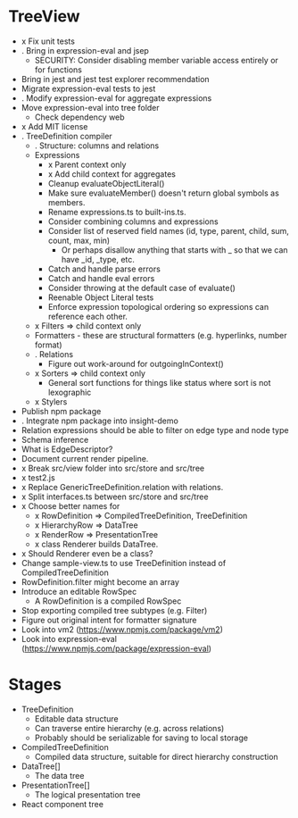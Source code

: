 # TreeView

* x Fix unit tests
* . Bring in expression-eval and jsep
  * SECURITY: Consider disabling member variable access entirely or for functions
* Bring in jest and jest test explorer recommendation
* Migrate expression-eval tests to jest
* . Modify expression-eval for aggregate expressions
* Move expression-eval into tree folder
  * Check dependency web
* x Add MIT license
* . TreeDefinition compiler
  * . Structure: columns and relations
  * Expressions
    * x Parent context only
    * x Add child context for aggregates
    * Cleanup evaluateObjectLiteral()
    * Make sure evaluateMember() doesn't return global symbols as members.
    * Rename expressions.ts to built-ins.ts.
    * Consider combining columns and expressions
    * Consider list of reserved field names (id, type, parent, child, sum, count, max, min)
      * Or perhaps disallow anything that starts with _ so that we can have _id, _type, etc.
    * Catch and handle parse errors
    * Catch and handle eval errors
    * Consider throwing at the default case of evaluate()
    * Reenable Object Literal tests
    * Enforce expression topological ordering so expressions can reference each other.
  * x Filters => child context only
  * Formatters - these are structural formatters (e.g. hyperlinks, number format)
  * . Relations
    * Figure out work-around for outgoingInContext()
  * x Sorters => child context only
    * General sort functions for things like status where sort is not lexographic
  * x Stylers
* Publish npm package
* . Integrate npm package into insight-demo
* Relation expressions should be able to filter on edge type and node type
* Schema inference
* What is EdgeDescriptor?
* Document current render pipeline.
* x Break src/view folder into src/store and src/tree
* x test2.js
* x Replace GenericTreeDefinition.relation with relations.
* x Split interfaces.ts between src/store and src/tree
* x Choose better names for
  * x RowDefinition => CompiledTreeDefinition, TreeDefinition
  * x HierarchyRow => DataTree
  * x RenderRow => PresentationTree
  * x class Renderer builds DataTree.
* x Should Renderer even be a class?
* Change sample-view.ts to use TreeDefinition instead of CompiledTreeDefinition
* RowDefinition.filter might become an array
* Introduce an editable RowSpec
  * A RowDefinition is a compiled RowSpec
* Stop exporting compiled tree subtypes (e.g. Filter)
* Figure out original intent for formatter signature
* Look into vm2 (https://www.npmjs.com/package/vm2)
* Look into expression-eval (https://www.npmjs.com/package/expression-eval)

# Stages

* TreeDefinition
  * Editable data structure
  * Can traverse entire hierarchy (e.g. across relations)
  * Probably should be serializable for saving to local storage
* CompiledTreeDefinition
  * Compiled data structure, suitable for direct hierarchy construction
* DataTree[]
  * The data tree
* PresentationTree[]
  * The logical presentation tree
* React component tree

